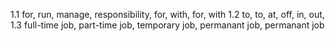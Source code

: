 1.1
for, run, manage, responsibility, for, with, for, with
1.2
to, to, at, off, in, out, 
1.3
full-time job, part-time job, temporary job, permanant job, permanant job